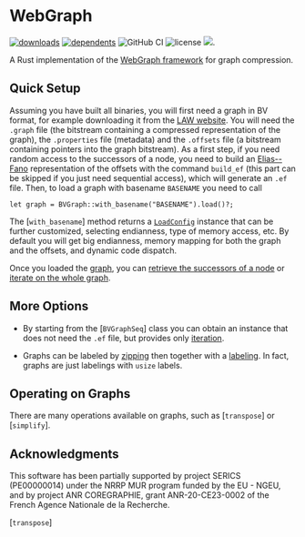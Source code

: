 # WebGraph

[![downloads](https://img.shields.io/crates/d/webgraph)](https://crates.io/crates/webgraph)
[![dependents](https://img.shields.io/librariesio/dependents/cargo/webgraph)](https://crates.io/crates/webgraph/reverse_dependencies)
![GitHub CI](https://github.com/vigna/webgraph-rs/actions/workflows/rust.yml/badge.svg)
![license](https://img.shields.io/crates/l/webgraph)
[![](https://tokei.rs/b1/github/vigna/webgraph-rs)](https://github.com/vigna/webgraph-rs).

A Rust implementation of the [WebGraph framework](https://webgraph.di.unimi.it/)
for graph compression.

## Quick Setup

Assuming you have built all binaries, you will first need a graph in BV format,
for example downloading it from the [LAW website](http://law.di.unimi.it/). You
will need the `.graph` file (the bitstream containing a compressed representation
of the graph), the `.properties` file (metadata) and the `.offsets` file (a
bitstream containing pointers into the graph bitstream). As a first step, if
you need random access to the successors of a node, you need
to build an [Elias--Fano](sux::dict::EliasFano) representation of the
offsets with the command `build_ef` (this part can be skipped if you just need
sequential access), which will generate an `.ef` file. Then, to load a graph
with basename `BASENAME` you need to call

```[ignore]
let graph = BVGraph::with_basename("BASENAME").load()?;
```

The [`with_basename`] method returns a [`LoadConfig`] instance that can be further
customized, selecting endianness, type of memory access, etc. By default you
will get big endianness, memory mapping for both the graph and the offsets, and
dynamic code dispatch.

Once you loaded the [graph](), you can [retrieve the successors of a node]()
or [iterate on the whole graph]().

## More Options

- By starting from the [`BVGraphSeq`] class you can obtain an instance that
does not need the `.ef` file, but provides only [iteration]().

- Graphs can be labeled by [zipping]() then together with a [labeling](). In fact,
  graphs are just labelings with `usize` labels.

## Operating on Graphs

There are many operations available on graphs, such as [`transpose`] or [`simplify`].

## Acknowledgments

This software has been partially supported by project SERICS (PE00000014) under the NRRP MUR program funded by the EU - NGEU,
and by project ANR COREGRAPHIE, grant ANR-20-CE23-0002 of the French Agence Nationale de la Recherche.

[`LoadConfig`]:
[`with_basename`]:
[`transpose`]
